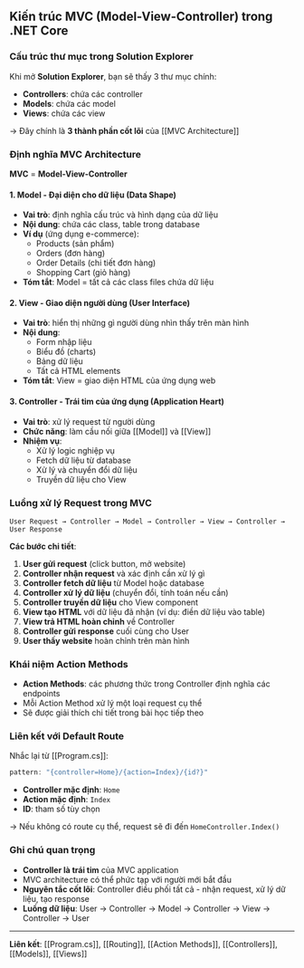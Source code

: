 ## Kiến trúc MVC (Model-View-Controller) trong .NET Core

### Cấu trúc thư mục trong Solution Explorer

Khi mở **Solution Explorer**, bạn sẽ thấy 3 thư mục chính:

- **Controllers**: chứa các controller
- **Models**: chứa các model
- **Views**: chứa các view

→ Đây chính là **3 thành phần cốt lõi** của [[MVC Architecture]]

### Định nghĩa MVC Architecture

**MVC** = **Model-View-Controller**

#### 1. Model - Đại diện cho dữ liệu (Data Shape)

- **Vai trò**: định nghĩa cấu trúc và hình dạng của dữ liệu
- **Nội dung**: chứa các class, table trong database
- **Ví dụ** (ứng dụng e-commerce):
    - Products (sản phẩm)
    - Orders (đơn hàng)
    - Order Details (chi tiết đơn hàng)
    - Shopping Cart (giỏ hàng)
- **Tóm tắt**: Model = tất cả các class files chứa dữ liệu


#### 2. View - Giao diện người dùng (User Interface)

- **Vai trò**: hiển thị những gì người dùng nhìn thấy trên màn hình
- **Nội dung**:
    - Form nhập liệu
    - Biểu đồ (charts)
    - Bảng dữ liệu
    - Tất cả HTML elements
- **Tóm tắt**: View = giao diện HTML của ứng dụng web


#### 3. Controller - Trái tim của ứng dụng (Application Heart)

- **Vai trò**: xử lý request từ người dùng
- **Chức năng**: làm cầu nối giữa [[Model]] và [[View]]
- **Nhiệm vụ**:
    - Xử lý logic nghiệp vụ
    - Fetch dữ liệu từ database
    - Xử lý và chuyển đổi dữ liệu
    - Truyền dữ liệu cho View


### Luồng xử lý Request trong MVC

```
User Request → Controller → Model → Controller → View → Controller → User Response
```

**Các bước chi tiết**:

1. **User gửi request** (click button, mở website)
2. **Controller nhận request** và xác định cần xử lý gì
3. **Controller fetch dữ liệu** từ Model hoặc database
4. **Controller xử lý dữ liệu** (chuyển đổi, tính toán nếu cần)
5. **Controller truyền dữ liệu** cho View component
6. **View tạo HTML** với dữ liệu đã nhận (ví dụ: điền dữ liệu vào table)
7. **View trả HTML hoàn chỉnh** về Controller
8. **Controller gửi response** cuối cùng cho User
9. **User thấy website** hoàn chỉnh trên màn hình

### Khái niệm Action Methods

- **Action Methods**: các phương thức trong Controller định nghĩa các endpoints
- Mỗi Action Method xử lý một loại request cụ thể
- Sẽ được giải thích chi tiết trong bài học tiếp theo


### Liên kết với Default Route

Nhắc lại từ [[Program.cs]]:

```csharp
pattern: "{controller=Home}/{action=Index}/{id?}"
```

- **Controller mặc định**: `Home`
- **Action mặc định**: `Index`
- **ID**: tham số tùy chọn

→ Nếu không có route cụ thể, request sẽ đi đến `HomeController.Index()`

### Ghi chú quan trọng

- **Controller là trái tim** của MVC application
- MVC architecture có thể phức tạp với người mới bắt đầu
- **Nguyên tắc cốt lõi**: Controller điều phối tất cả - nhận request, xử lý dữ liệu, tạo response
- **Luồng dữ liệu**: User → Controller → Model → Controller → View → Controller → User

---
**Liên kết**: [[Program.cs]], [[Routing]], [[Action Methods]], [[Controllers]], [[Models]], [[Views]]

